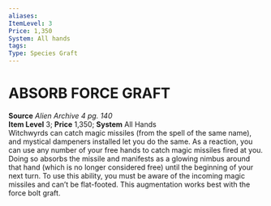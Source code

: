 ```yaml
---
aliases: 
ItemLevel: 3
Price: 1,350
System: All hands
tags: 
Type: Species Graft
---
```

# ABSORB FORCE GRAFT
**Source** _Alien Archive 4 pg. 140_  
**Item Level** 3; **Price** 1,350; **System** All Hands  
Witchwyrds can catch magic missiles (from the spell of the same name), and mystical dampeners installed let you do the same. As a reaction, you can use any number of your free hands to catch magic missiles fired at you. Doing so absorbs the missile and manifests as a glowing nimbus around that hand (which is no longer considered free) until the beginning of your next turn. To use this ability, you must be aware of the incoming magic missiles and can’t be flat-footed. This augmentation works best with the force bolt graft.